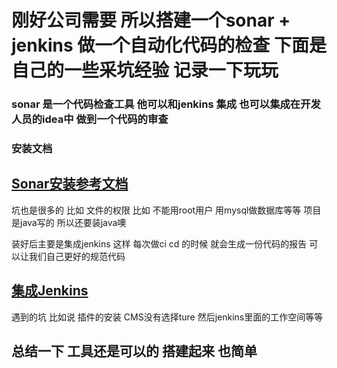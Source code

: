 # 刚好公司需要 所以搭建一个sonar + jenkins 做一个自动化代码的检查 下面是自己的一些采坑经验 记录一下玩玩
### sonar 是一个代码检查工具 他可以和jenkins 集成  也可以集成在开发人员的idea中 做到一个代码的审查
### 安装文档
## [Sonar安装参考文档](https://blog.csdn.net/BeauXie/article/details/81157330)
坑也是很多的 比如 文件的权限 比如 不能用root用户  用mysql做数据库等等 项目是java写的 所以还要装java噢

装好后主要是集成jenkins 这样 每次做ci cd 的时候 就会生成一份代码的报告 可以让我们自己更好的规范代码

## [集成Jenkins](https://blog.csdn.net/songer_xing/article/details/76691438)

遇到的坑 比如说 插件的安装 CMS没有选择ture 然后jenkins里面的工作空间等等 

## 总结一下 工具还是可以的 搭建起来 也简单 


